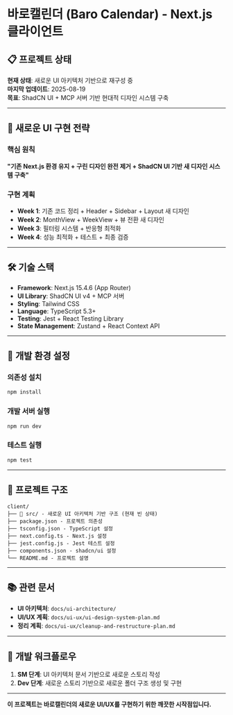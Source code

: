 # 바로캘린더 (Baro Calendar) - Next.js 클라이언트

## 📋 프로젝트 상태

**현재 상태**: 새로운 UI 아키텍처 기반으로 재구성 중  
**마지막 업데이트**: 2025-08-19  
**목표**: ShadCN UI + MCP 서버 기반 현대적 디자인 시스템 구축

---

## 🎯 **새로운 UI 구현 전략**

### **핵심 원칙**
**"기존 Next.js 환경 유지 + 구린 디자인 완전 제거 + ShadCN UI 기반 새 디자인 시스템 구축"**

### **구현 계획**
- **Week 1**: 기존 코드 정리 + Header + Sidebar + Layout 새 디자인
- **Week 2**: MonthView + WeekView + 뷰 전환 새 디자인  
- **Week 3**: 필터링 시스템 + 반응형 최적화
- **Week 4**: 성능 최적화 + 테스트 + 최종 검증

---

## 🛠️ **기술 스택**

- **Framework**: Next.js 15.4.6 (App Router)
- **UI Library**: ShadCN UI v4 + MCP 서버
- **Styling**: Tailwind CSS
- **Language**: TypeScript 5.3+
- **Testing**: Jest + React Testing Library
- **State Management**: Zustand + React Context API

---

## 🚀 **개발 환경 설정**

### **의존성 설치**
```bash
npm install
```

### **개발 서버 실행**
```bash
npm run dev
```

### **테스트 실행**
```bash
npm test
```

---

## 📁 **프로젝트 구조**

```
client/
├── 📁 src/ - 새로운 UI 아키텍처 기반 구조 (현재 빈 상태)
├── package.json - 프로젝트 의존성
├── tsconfig.json - TypeScript 설정
├── next.config.ts - Next.js 설정
├── jest.config.js - Jest 테스트 설정
├── components.json - shadcn/ui 설정
└── README.md - 프로젝트 설명
```

---

## 📚 **관련 문서**

- **UI 아키텍처**: `docs/ui-architecture/`
- **UI/UX 계획**: `docs/ui-ux/ui-design-system-plan.md`
- **정리 계획**: `docs/ui-ux/cleanup-and-restructure-plan.md`

---

## 🔄 **개발 워크플로우**

1. **SM 단계**: UI 아키텍처 문서 기반으로 새로운 스토리 작성
2. **Dev 단계**: 새로운 스토리 기반으로 새로운 폴더 구조 생성 및 구현

---

**이 프로젝트는 바로캘린더의 새로운 UI/UX를 구현하기 위한 깨끗한 시작점입니다.**
